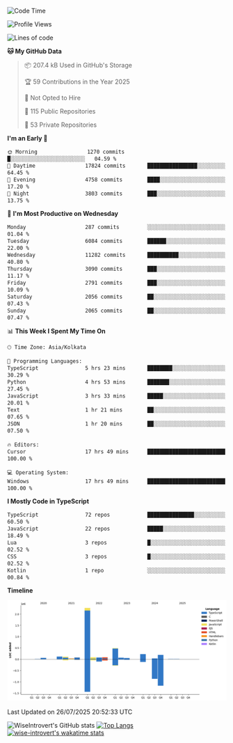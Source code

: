 <!--START_SECTION:waka-->
![Code Time](http://img.shields.io/badge/Code%20Time-2%2C415%20hrs%207%20mins-blue)

![Profile Views](http://img.shields.io/badge/Profile%20Views-0-blue)

![Lines of code](https://img.shields.io/badge/From%20Hello%20World%20I%27ve%20Written-4.0%20million%20lines%20of%20code-blue)

**🐱 My GitHub Data** 

> 📦 207.4 kB Used in GitHub's Storage 
 > 
> 🏆 59 Contributions in the Year 2025
 > 
> 🚫 Not Opted to Hire
 > 
> 📜 115 Public Repositories 
 > 
> 🔑 53 Private Repositories 
 > 
**I'm an Early 🐤** 

```text
🌞 Morning                1270 commits        █░░░░░░░░░░░░░░░░░░░░░░░░   04.59 % 
🌆 Daytime                17824 commits       ████████████████░░░░░░░░░   64.45 % 
🌃 Evening                4758 commits        ████░░░░░░░░░░░░░░░░░░░░░   17.20 % 
🌙 Night                  3803 commits        ███░░░░░░░░░░░░░░░░░░░░░░   13.75 % 
```
📅 **I'm Most Productive on Wednesday** 

```text
Monday                   287 commits         ░░░░░░░░░░░░░░░░░░░░░░░░░   01.04 % 
Tuesday                  6084 commits        ██████░░░░░░░░░░░░░░░░░░░   22.00 % 
Wednesday                11282 commits       ██████████░░░░░░░░░░░░░░░   40.80 % 
Thursday                 3090 commits        ███░░░░░░░░░░░░░░░░░░░░░░   11.17 % 
Friday                   2791 commits        ███░░░░░░░░░░░░░░░░░░░░░░   10.09 % 
Saturday                 2056 commits        ██░░░░░░░░░░░░░░░░░░░░░░░   07.43 % 
Sunday                   2065 commits        ██░░░░░░░░░░░░░░░░░░░░░░░   07.47 % 
```


📊 **This Week I Spent My Time On** 

```text
🕑︎ Time Zone: Asia/Kolkata

💬 Programming Languages: 
TypeScript               5 hrs 23 mins       ████████░░░░░░░░░░░░░░░░░   30.29 % 
Python                   4 hrs 53 mins       ███████░░░░░░░░░░░░░░░░░░   27.45 % 
JavaScript               3 hrs 33 mins       █████░░░░░░░░░░░░░░░░░░░░   20.01 % 
Text                     1 hr 21 mins        ██░░░░░░░░░░░░░░░░░░░░░░░   07.65 % 
JSON                     1 hr 20 mins        ██░░░░░░░░░░░░░░░░░░░░░░░   07.50 % 

🔥 Editors: 
Cursor                   17 hrs 49 mins      █████████████████████████   100.00 % 

💻 Operating System: 
Windows                  17 hrs 49 mins      █████████████████████████   100.00 % 
```

**I Mostly Code in TypeScript** 

```text
TypeScript               72 repos            ███████████████░░░░░░░░░░   60.50 % 
JavaScript               22 repos            █████░░░░░░░░░░░░░░░░░░░░   18.49 % 
Lua                      3 repos             █░░░░░░░░░░░░░░░░░░░░░░░░   02.52 % 
CSS                      3 repos             █░░░░░░░░░░░░░░░░░░░░░░░░   02.52 % 
Kotlin                   1 repo              ░░░░░░░░░░░░░░░░░░░░░░░░░   00.84 % 
```



**Timeline**

![Lines of Code chart](https://raw.githubusercontent.com/wise-introvert/wise-introvert/master/assets/bar_graph.png)


 Last Updated on 26/07/2025 20:52:33 UTC
<!--END_SECTION:waka-->

![WiseIntrovert's GitHub stats](https://github-readme-stats.vercel.app/api?username=wise-introvert&count_private=true&show_icons=true)
[![Top Langs](https://github-readme-stats.vercel.app/api/top-langs/?username=wise-introvert&langs_count=10)](https://github.com/anuraghazra/github-readme-stats)
[![wise-introvert's wakatime stats](https://github-readme-stats.vercel.app/api/wakatime?username=wiseintrovert)](https://github.com/anuraghazra/github-readme-stats)
